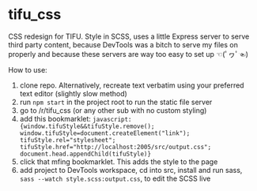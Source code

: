 # tifu_css

CSS redesign for TIFU. Style in SCSS, uses a little Express server to serve third party content, because DevTools was a bitch to serve my files on properly and because these servers are way too easy to set up ☜(ﾟヮﾟ☜)

How to use:
1. clone repo. Alternatively, recreate text verbatim using your preferred text editor (slightly slow method)
2. run `npm start` in the project root to run the static file server
3. go to /r/tifu_css (or any other sub with no custom styling)
4. add this bookmarklet: ```javascript: {window.tifuStyle&&tifuStyle.remove(); window.tifuStyle=document.createElement("link"); tifuStyle.rel="stylesheet"; tifuStyle.href="http://localhost:2005/src/output.css"; document.head.appendChild(tifuStyle)}```
5. click that mfing bookmarklet. This adds the style to the page
6. add project to DevTools workspace, cd into src, install and run sass, `sass --watch style.scss:output.css`, to edit the SCSS live
